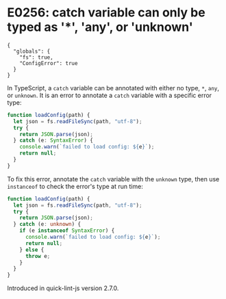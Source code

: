 # E0256: catch variable can only be typed as '\*', 'any', or 'unknown'

```config-for-examples
{
  "globals": {
    "fs": true,
    "ConfigError": true
  }
}
```

In TypeScript, a `catch` variable can be annotated with either no type, `*`,
`any`, or `unknown`. It is an error to annotate a `catch` variable with a
specific error type:

```typescript
function loadConfig(path) {
  let json = fs.readFileSync(path, "utf-8");
  try {
    return JSON.parse(json);
  } catch (e: SyntaxError) {
    console.warn(`failed to load config: ${e}`);
    return null;
  }
}
```

To fix this error, annotate the `catch` variable with the `unknown` type, then
use `instanceof` to check the error's type at run time:

```typescript
function loadConfig(path) {
  let json = fs.readFileSync(path, "utf-8");
  try {
    return JSON.parse(json);
  } catch (e: unknown) {
    if (e instanceof SyntaxError) {
      console.warn(`failed to load config: ${e}`);
      return null;
    } else {
      throw e;
    }
  }
}
```

Introduced in quick-lint-js version 2.7.0.
